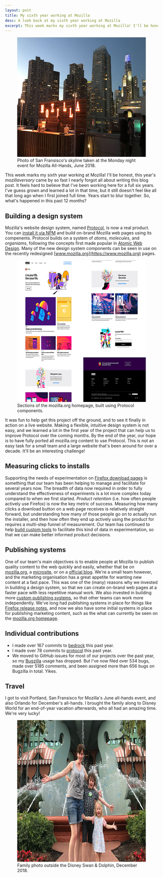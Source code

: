 ```yaml
---
layout: post
title: My sixth year working at Mozilla
desc: A look back at my sixth year working at Mozilla
excerpt: This week marks my sixth year working at Mozilla! I'll be honest, this year's _mozillaversary_ came by so fast I nearly forgot all about writing this blog post. It feels hard to believe that I've been working here for a full six years. I've guess grown and learned a lot in that time, but it still doesn't feel like all that long ago when I first joined full time. Years start to blur together. So, what's happened in this past 12 months?
---
```


<figure>
    <img src="/images/posts/sf-all-hands-2018.jpg" alt="Photo of San Fransisco's skyline taken at the Monday night event for Mozilla All-Hands, June 2018." srcset="/images/posts/sf-all-hands-2018-high-res.jpg 1.5x" width="700" height="394">
    <figcaption>Photo of San Fransisco's skyline taken at the Monday night event for Mozilla All-Hands, June 2018.</figcaption>
</figure>

This week marks my sixth year working at Mozilla! I'll be honest, this year's _mozillaversary_ came by so fast I nearly forgot all about writing this blog post. It feels hard to believe that I've been working here for a full six years. I've guess grown and learned a lot in that time, but it still doesn't feel like all that long ago when I first joined full time. Years start to blur together. So, what's happened in this past 12 months?

Building a design system
------------------------

Mozilla's website design system, named [Protocol](https://protocol.mozilla.org), is now a real product. You can [install it via NPM](https://www.npmjs.com/package/@mozilla-protocol/core) and build on-brand Mozilla web pages using its compenents. Protocol builds on a system of _atoms_, _molecules_, and _organiams_, following the concepts first made popular in [Atomic Web Design](http://atomicdesign.bradfrost.com/). Many of the new design system components can be seen in use on the recently redesigned [www.mozilla.org](https://www.mozilla.org) pages.

<figure>
    <img src="/images/posts/protocol-homepage.png" alt="Sections of the mozilla.org homepage, built using Protocol components." srcset="/images/posts/protocol-homepage-high-res.png 1.5x" width="700" height="467" loading="lazy">
    <figcaption>Sections of the mozilla.org homepage, built using Protocol components.</figcaption>
</figure>

It was fun to help get this project off the ground, and to see it finally in action on a live website. Making a flexible, intuitive design system is not easy, and we learned a lot in the first year of the project that can help us to improve Protocol over the coming months. By the end of the year, our hope is to have fully ported all mozilla.org content to use Protocol. This is not an easy task for a small team and a large website that's been around for over a decade. It'll be an interesting challenge!

Measuring clicks to installs
----------------------------

Supporting the needs of experimentation on [Firefox download pages](https://www.mozilla.org/firefox/new/) is something that our team has been helping to manage and facilitate for several years now. The breadth of data now required in order to fully understand the effectiveness of experiments is a lot more complex today compared to when we first started. _Product retention_ (i.e. how often people actively use Firefox) is now the key metric of success. Measuring how many clicks a download button on a web page receives is relatively straight forward, but understanding how many of those people go on to actually run the installer, and then how often they end up actively using the product for requires a multi-step funnel of measurement. Our team has continued to help [build custom tools](https://bedrock.readthedocs.io/en/latest/stub-attribution.html) to facilitate this kind of data in experimentation, so that we can make better informed product decisions.

Publishing systems
------------------

One of our team's main objectives is to enable people at Mozilla to publish quality content to the web quickly and easily, whether that be on [mozilla.org](https://www.mozilla.org), a [microsite](https://irlpodcast.org/), or on a [official blog](https://blog.mozilla.org). We're a small team however, and the marketing organisation has a great appetite for wanting new content at a fast pace. This was one of the (many) reasons why we invested in building a design system, so that we can create on-brand web pages at a faster pace with less repetitive manual work. We also invested in building more [custom publishing systems](https://github.com/mozmeao/www-admin), so that other teams can work more independently. We've long had publishing systems in place for things like [Firefox release notes](https://www.mozilla.org/firefox/releasenotes/), and now we also have some initial systems in place for publishing marketing content, such as the what can currently be seen on the [mozilla.org homepage](https://www.mozilla.org).

Individual contributions
------------------------

- I made over 167 commits to [bedrock](https://github.com/mozilla/bedrock) this past year.
- I made over 78 commits to [protocol](https://github.com/mozilla/protocol) this past year.
- We moved to GitHub issues for most of our projects over the past year, so my [Bugzilla](https://bugzilla.mozilla.org) usage has dropped. But I've now filed over 534 bugs, made over 5185 comments, and been assigned more than 656 bugs on Bugzilla in total. Yikes.

Travel
------

I got to visit Portland, San Fransisco for Mozilla's June all-hands event, and also Orlando for December's all-hands. I brought the family along to Disney World for an end-of-year vacation afterwards, who all had an amazing time. We're very lucky!

<figure>
    <img src="/images/posts/orlando-all-hands-2018.jpg" alt="Family fun outside the Disney Swan & Dolphin, December 2018." srcset="/images/posts/orlando-all-hands-2018-high-res.jpg 1.5x" width="700" height="467" loading="lazy">
    <figcaption>Family photo outside the Disney Swan & Dolphin, December 2018.</figcaption>
</figure>

